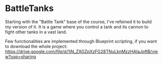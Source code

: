 # BattleTanks
Starting with the "Battle Tank" base of the course, I've refeined it to build my version of it. It is a game where you control a tank and its cannon to fight other tanks in a vast land. 

Few functionalities are implemented through Blueprint scripting, if you want to download the whole project: https://drive.google.com/file/d/1iN_ZXGZpXzFG28TNuLknMzzHAIaJpftB/view?usp=sharing
